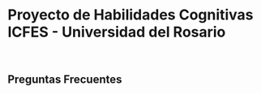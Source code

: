 <h1> Proyecto de Habilidades Cognitivas <br>
ICFES - Universidad del Rosario <br>
<br></h1>
<h2>Preguntas Frecuentes <br></h2>


